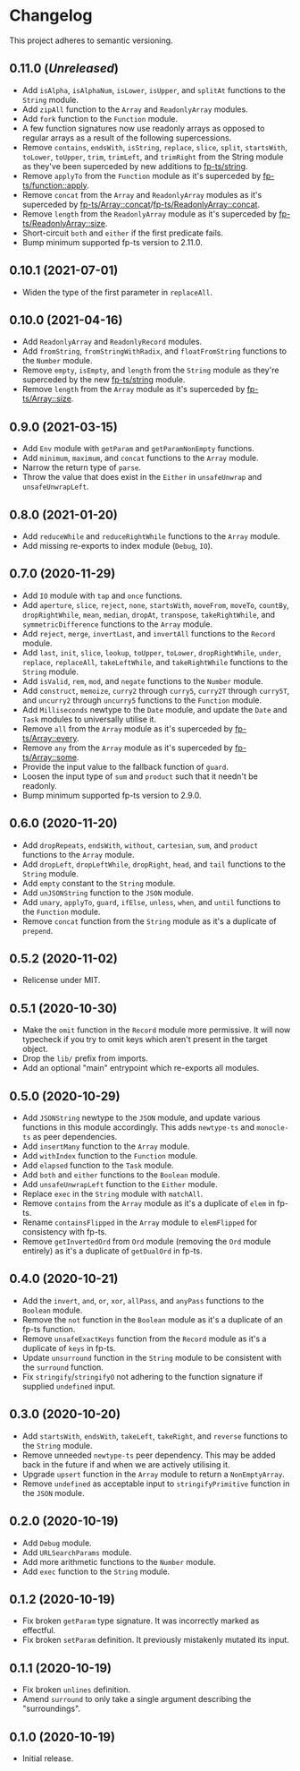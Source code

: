 # Changelog

This project adheres to semantic versioning.

## 0.11.0 (_Unreleased_)

- Add `isAlpha`, `isAlphaNum`, `isLower`, `isUpper`, and `splitAt` functions to the `String` module.
- Add `zipAll` function to the `Array` and `ReadonlyArray` modules.
- Add `fork` function to the `Function` module.
- A few function signatures now use readonly arrays as opposed to regular arrays as a result of the following supercessions.
- Remove `contains`, `endsWith`, `isString`, `replace`, `slice`, `split`, `startsWith`, `toLower`, `toUpper`, `trim`, `trimLeft`, and `trimRight` from the String module as they've been superceded by new additions to [fp-ts/string](https://gcanti.github.io/fp-ts/modules/string.ts.html).
- Remove `applyTo` from the `Function` module as it's superceded by [fp-ts/function::apply](https://gcanti.github.io/fp-ts/modules/function.ts.html#apply).
- Remove `concat` from the `Array` and `ReadonlyArray` modules as it's superceded by [fp-ts/Array::concat](https://gcanti.github.io/fp-ts/modules/Array.ts.html#concat)/[fp-ts/ReadonlyArray::concat](https://gcanti.github.io/fp-ts/modules/ReadonlyArray.ts.html#concat).
- Remove `length` from the `ReadonlyArray` module as it's superceded by [fp-ts/ReadonlyArray::size](https://gcanti.github.io/fp-ts/modules/ReadonlyArray.ts.html#size).
- Short-circuit `both` and `either` if the first predicate fails.
- Bump minimum supported fp-ts version to 2.11.0.

## 0.10.1 (2021-07-01)

- Widen the type of the first parameter in `replaceAll`.

## 0.10.0 (2021-04-16)

- Add `ReadonlyArray` and `ReadonlyRecord` modules.
- Add `fromString`, `fromStringWithRadix`, and `floatFromString` functions to the `Number` module.
- Remove `empty`, `isEmpty`, and `length` from the `String` module as they're superceded by the new [fp-ts/string](https://gcanti.github.io/fp-ts/modules/string.ts.html) module.
- Remove `length` from the `Array` module as it's superceded by [fp-ts/Array::size](https://gcanti.github.io/fp-ts/modules/Array.ts.html#size).

## 0.9.0 (2021-03-15)

- Add `Env` module with `getParam` and `getParamNonEmpty` functions.
- Add `minimum`, `maximum`, and `concat` functions to the `Array` module.
- Narrow the return type of `parse`.
- Throw the value that does exist in the `Either` in `unsafeUnwrap` and `unsafeUnwrapLeft`.

## 0.8.0 (2021-01-20)

- Add `reduceWhile` and `reduceRightWhile` functions to the `Array` module.
- Add missing re-exports to index module (`Debug`, `IO`).

## 0.7.0 (2020-11-29)

- Add `IO` module with `tap` and `once` functions.
- Add `aperture`, `slice`, `reject`, `none`, `startsWith`, `moveFrom`, `moveTo`, `countBy`, `dropRightWhile`, `mean`, `median`, `dropAt`, `transpose`, `takeRightWhile`, and `symmetricDifference` functions to the `Array` module.
- Add `reject`, `merge`, `invertLast`, and `invertAll` functions to the `Record` module.
- Add `last`, `init`, `slice`, `lookup`, `toUpper`, `toLower`, `dropRightWhile`, `under`, `replace`, `replaceAll`, `takeLeftWhile`, and `takeRightWhile` functions to the `String` module.
- Add `isValid`, `rem`, `mod`, and `negate` functions to the `Number` module.
- Add `construct`, `memoize`, `curry2` through `curry5`, `curry2T` through `curry5T`, and `uncurry2` through `uncurry5` functions to the `Function` module.
- Add `Milliseconds` newtype to the `Date` module, and update the `Date` and `Task` modules to universally utilise it.
- Remove `all` from the `Array` module as it's superceded by [fp-ts/Array::every](https://gcanti.github.io/fp-ts/modules/Array.ts.html#every).
- Remove `any` from the `Array` module as it's superceded by [fp-ts/Array::some](https://gcanti.github.io/fp-ts/modules/Array.ts.html#some).
- Provide the input value to the fallback function of `guard`.
- Loosen the input type of `sum` and `product` such that it needn't be readonly.
- Bump minimum supported fp-ts version to 2.9.0.

## 0.6.0 (2020-11-20)

- Add `dropRepeats`, `endsWith`, `without`, `cartesian`, `sum`, and `product` functions to the `Array` module.
- Add `dropLeft`, `dropLeftWhile`, `dropRight`, `head`, and `tail` functions to the `String` module.
- Add `empty` constant to the `String` module.
- Add `unJSONString` function to the `JSON` module.
- Add `unary`, `applyTo`, `guard`, `ifElse`, `unless`, `when`, and `until` functions to the `Function` module.
- Remove `concat` function from the `String` module as it's a duplicate of `prepend`.

## 0.5.2 (2020-11-02)

- Relicense under MIT.

## 0.5.1 (2020-10-30)

- Make the `omit` function in the `Record` module more permissive. It will now typecheck if you try to omit keys which aren't present in the target object.
- Drop the `lib/` prefix from imports.
- Add an optional "main" entrypoint which re-exports all modules.

## 0.5.0 (2020-10-29)

- Add `JSONString` newtype to the `JSON` module, and update various functions in this module accordingly. This adds `newtype-ts` and `monocle-ts` as peer dependencies.
- Add `insertMany` function to the `Array` module.
- Add `withIndex` function to the `Function` module.
- Add `elapsed` function to the `Task` module.
- Add `both` and `either` functions to the `Boolean` module.
- Add `unsafeUnwrapLeft` function to the `Either` module.
- Replace `exec` in the `String` module with `matchAll`.
- Remove `contains` from the `Array` module as it's a duplicate of `elem` in fp-ts.
- Rename `containsFlipped` in the `Array` module to `elemFlipped` for consistency with fp-ts.
- Remove `getInvertedOrd` from `Ord` module (removing the `Ord` module entirely) as it's a duplicate of `getDualOrd` in fp-ts.

## 0.4.0 (2020-10-21)

- Add the `invert`, `and`, `or`, `xor`, `allPass`, and `anyPass` functions to the `Boolean` module.
- Remove the `not` function in the `Boolean` module as it's a duplicate of an fp-ts function.
- Remove `unsafeExactKeys` function from the `Record` module as it's a duplicate of `keys` in fp-ts.
- Update `unsurround` function in the `String` module to be consistent with the `surround` function.
- Fix `stringify`/`stringifyO` not adhering to the function signature if supplied `undefined` input.

## 0.3.0 (2020-10-20)

- Add `startsWith`, `endsWith`, `takeLeft`, `takeRight`, and `reverse` functions to the `String` module.
- Remove unneeded `newtype-ts` peer dependency. This may be added back in the future if and when we are actively utilising it.
- Upgrade `upsert` function in the `Array` module to return a `NonEmptyArray`.
- Remove `undefined` as acceptable input to `stringifyPrimitive` function in the `JSON` module.

## 0.2.0 (2020-10-19)

- Add `Debug` module.
- Add `URLSearchParams` module.
- Add more arithmetic functions to the `Number` module.
- Add `exec` function to the `String` module.

## 0.1.2 (2020-10-19)

- Fix broken `getParam` type signature. It was incorrectly marked as effectful.
- Fix broken `setParam` definition. It previously mistakenly mutated its input.

## 0.1.1 (2020-10-19)

- Fix broken `unlines` definition.
- Amend `surround` to only take a single argument describing the "surroundings".

## 0.1.0 (2020-10-19)

- Initial release.
